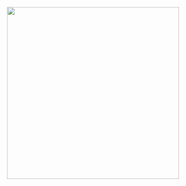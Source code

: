 <p align="center"><a href="https://www.vuemastery.com/courses/intro-to-vue-js/vue-instance" target="_blank"><img src="https://www.vuemastery.com/images/vuemastery.svg" width="400"></a></p>
